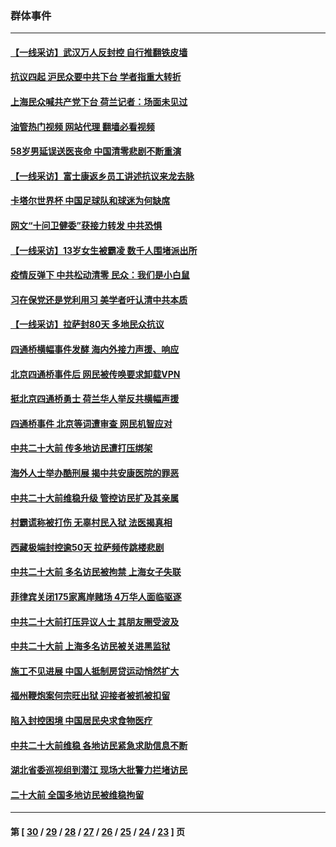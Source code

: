 ### 群体事件
---
#### [【一线采访】武汉万人反封控 自行推翻铁皮墙](../../pages/ncid279/n13874137.md?11280045) 
#### [抗议四起 沪民众要中共下台 学者指重大转折](../../pages/ncid279/n13873869.md?11280045) 
#### [上海民众喊共产党下台 荷兰记者：场面未见过](../../pages/ncid279/n13873853.md?11280045) 
#### [油管热门视频 网站代理 翻墙必看视频](http://138.2.39.72:81/youtube.html?epic-marker?11280045)
#### [58岁男延误送医丧命 中国清零悲剧不断重演](../../pages/ncid279/n13873232.md?11280045) 
#### [【一线采访】富士康返乡员工讲述抗议来龙去脉](../../pages/ncid279/n13872845.md?11280045) 
#### [卡塔尔世界杯 中国足球队和球迷为何缺席](../../pages/ncid279/n13872447.md?11280045) 
#### [网文“十问卫健委”获接力转发 中共恐惧](../../pages/ncid279/n13871038.md?11280045) 
#### [【一线采访】13岁女生被霸凌 数千人围堵派出所](../../pages/ncid279/n13870140.md?11280045) 
#### [疫情反弹下 中共松动清零 民众：我们是小白鼠](../../pages/ncid279/n13869278.md?11280045) 
#### [习在保党还是党利用习 美学者吁认清中共本质](../../pages/ncid279/n13857367.md?11280045) 
#### [【一线采访】拉萨封80天 多地民众抗议](../../pages/ncid279/n13853861.md?11280045) 
#### [四通桥横幅事件发酵 海内外接力声援、响应](../../pages/ncid279/n13849373.md?11280045) 
#### [北京四通桥事件后 网民被传唤要求卸载VPN](../../pages/ncid279/n13847833.md?11280045) 
#### [挺北京四通桥勇士 荷兰华人举反共横幅声援](../../pages/ncid279/n13846812.md?11280045) 
#### [四通桥事件 北京等词遭审查 网民机智应对](../../pages/ncid279/n13845578.md?11280045) 
#### [中共二十大前 传多地访民遭打压绑架](../../pages/ncid279/n13843740.md?11280045) 
#### [海外人士举办酷刑展 揭中共安康医院的罪恶](../../pages/ncid279/n13842499.md?11280045) 
#### [中共二十大前维稳升级 管控访民扩及其亲属](../../pages/ncid279/n13842240.md?11280045) 
#### [村霸谎称被打伤 无辜村民入狱 法医揭真相](../../pages/ncid279/n13838149.md?11280045) 
#### [西藏极端封控逾50天 拉萨频传跳楼悲剧](../../pages/ncid279/n13836551.md?11280045) 
#### [中共二十大前 多名访民被拘禁 上海女子失联](../../pages/ncid279/n13834363.md?11280045) 
#### [菲律宾关闭175家离岸赌场 4万华人面临驱逐](../../pages/ncid279/n13833169.md?11280045) 
#### [中共二十大前打压异议人士 其朋友圈受波及](../../pages/ncid279/n13833136.md?11280045) 
#### [中共二十大前 上海多名访民被关进黑监狱](../../pages/ncid279/n13829500.md?11280045) 
#### [施工不见进展 中国人抵制房贷运动悄然扩大](../../pages/ncid279/n13828435.md?11280045) 
#### [福州鞭炮案何宗旺出狱 迎接者被抓被扣留](../../pages/ncid279/n13824304.md?11280045) 
#### [陷入封控困境 中国居民央求食物医疗](../../pages/ncid279/n13823589.md?11280045) 
#### [中共二十大前维稳 各地访民紧急求助信息不断](../../pages/ncid279/n13822888.md?11280045) 
#### [湖北省委巡视组到潜江 现场大批警力拦堵访民](../../pages/ncid279/n13820243.md?11280045) 
#### [二十大前 全国多地访民被维稳拘留](../../pages/ncid279/n13819431.md?11280045) 

---
#### 第 [ [30](./30.md?11280045) / [29](./29.md?11280045) / [28](./28.md?11280045) / [27](./27.md?11280045) / [26](./26.md?11280045) / [25](./25.md?11280045) / [24](./24.md?11280045) / [23](./23.md?11280045) ] 页
